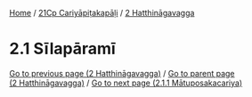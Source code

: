 
[Home](/) / [21Cp Cariyāpiṭakapāḷi](../../21Cp.md) / [2 Hatthināgavagga](../2.md)

# 2.1 Sīlapāramī


[Go to previous page (2 Hatthināgavagga)](../2.md) / [Go to parent page (2 Hatthināgavagga)](../2.md) / [Go to next page (2.1.1 Mātuposakacariya)](2.1/2.1.1.md)


